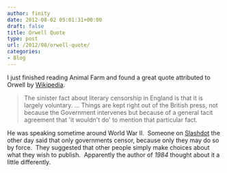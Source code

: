 ```yaml
---
author: finity
date: 2012-08-02 05:01:31+00:00
draft: false
title: Orwell Quote
type: post
url: /2012/08/orwell-quote/
categories:
- Blog
---
```


I just finished reading Animal Farm and found a great quote attributed to Orwell by [Wikipedia](http://en.m.wikipedia.org/wiki/Animal_Farm).


> The sinister fact about literary censorship in England is that it is largely voluntary. ... Things are kept right out of the British press, not because the Government intervenes but because of a general tacit agreement that 'it wouldn't do' to mention that particular fact.


He was speaking sometime around World War II.  Someone on [Slashdot](http://apple.slashdot.org/story/12/07/29/1911217/author-claims-apple-wont-carry-her-ebook-because-it-mentions-amazon) the other day said that only governments censor, because only they may do so by force.  They suggested that other people simply make choices about what they wish to publish.  Apparently the author of _1984_ thought about it a little differently.
